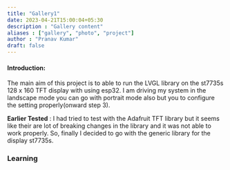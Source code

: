 ```yaml
---
title: "Gallery1"
date: 2023-04-21T15:00:04+05:30
description : "Gallery content"
aliases : ["gallery", "photo", "project"]
author : "Pranav Kumar"
draft: false
---
```


#### Introduction:

The main aim of this project is to able to run the LVGL library on the st7735s 128 x 160 TFT display with using esp32. I am driving my system in the landscape mode you can go with portrait mode also but you to configure the setting properly(onward step 3).

**Earlier Tested** : I had tried to test with the Adafruit TFT library but it seems like their are lot of breaking changes in the library and it was not able to work properly. So, finally I decided to go with the generic library for the display st7735s.

### Learning 
